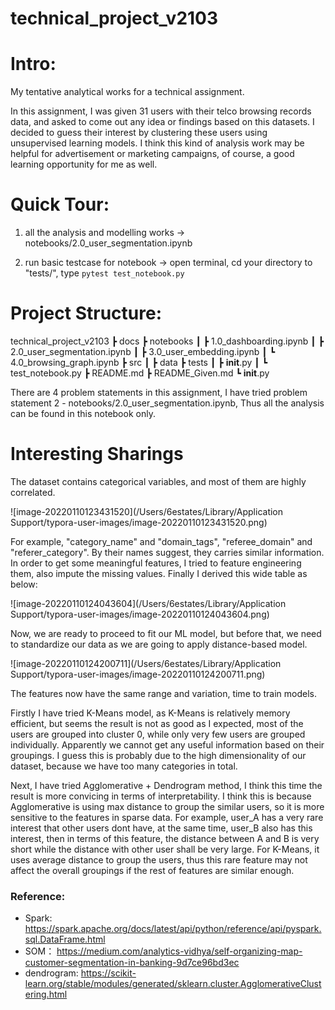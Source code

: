 # technical_project_v2103



# Intro:

My tentative analytical works for a technical assignment.



In this assignment, I was given 31 users with their telco browsing records data, and asked to come out any idea or findings based on this datasets. I decided to guess their interest by clustering these users using unsupervised learning models. I think this kind of analysis work may be helpful for advertisement or marketing campaigns, of course, a  good learning opportunity for me as well.  



# Quick Tour:

1. all the analysis and modelling works -> notebooks/2.0_user_segmentation.ipynb

2. run basic testcase for notebook -> open terminal, cd your directory to "tests/", type `pytest test_notebook.py`



# Project Structure:

technical_project_v2103
 ┣ docs
 ┣ notebooks
 ┃ ┣ 1.0_dashboarding.ipynb
 ┃ ┣ 2.0_user_segmentation.ipynb
 ┃ ┣ 3.0_user_embedding.ipynb
 ┃ ┗ 4.0_browsing_graph.ipynb
 ┣ src
 ┃ ┣ data
 ┣ tests
 ┃ ┣ __init__.py
 ┃ ┗ test_notebook.py
 ┣ README.md
 ┣ README_Given.md
 ┗ __init__.py

There are 4 problem statements in this assignment, I have tried problem statement 2 - notebooks/2.0_user_segmentation.ipynb, Thus all the analysis can be found in this notebook only.



# Interesting Sharings

The dataset contains categorical variables, and most of them are highly correlated.

![image-20220110123431520](/Users/6estates/Library/Application Support/typora-user-images/image-20220110123431520.png)

For example, "category_name" and "domain_tags", "referee_domain" and "referer_category". By their names suggest, they carries similar information. In order to get some meaningful features, I tried to feature engineering them,  also impute the missing values. Finally I derived this wide table as below: 

![image-20220110124043604](/Users/6estates/Library/Application Support/typora-user-images/image-20220110124043604.png)

Now, we are ready to proceed to fit our ML model, but before that, we need to standardize our data as we are going to apply distance-based model.

![image-20220110124200711](/Users/6estates/Library/Application Support/typora-user-images/image-20220110124200711.png)

The features now have the same range and variation, time to train models. 

Firstly I have tried K-Means model, as K-Means is relatively memory efficient, but seems the result is not as good as I expected, most of the users are grouped into cluster 0, while only very few users are grouped individually. Apparently we cannot get any useful information based on their groupings. I guess this is probably due to the high dimensionality of our dataset, because we have too many categories in total. 

Next, I have tried Agglomerative + Dendrogram method, I think this time the result is more convicing in terms of interpretability. I think this is because Agglomerative is using max distance to group the similar users, so it is more sensitive to the features in sparse data. For example, user_A has a very rare interest that other users dont have, at the same time, user_B also has this interest, then in terms of this feature, the distance between A and B is very short while the distance with other user shall be very large. For K-Means, it uses average distance to group the users, thus this rare feature may not affect the overall groupings if the rest of features are similar enough.



### Reference:

 - Spark: https://spark.apache.org/docs/latest/api/python/reference/api/pyspark.sql.DataFrame.html
 - SOM： https://medium.com/analytics-vidhya/self-organizing-map-customer-segmentation-in-banking-9d7ce96bd3ec
 - dendrogram: https://scikit-learn.org/stable/modules/generated/sklearn.cluster.AgglomerativeClustering.html